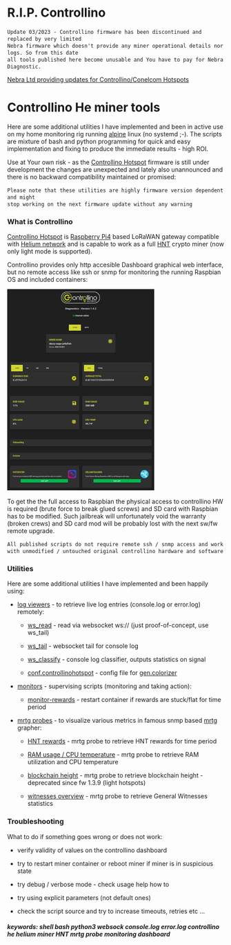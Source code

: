 # R.I.P. Controllino

    Update 03/2023 - Controllino firmware has been discontinued and replaced by very limited 
    Nebra firmware which doesn't provide any miner operational details nor logs. So from this date
    all tools published here become unusable and You have to pay for Nebra Diagnostic.
    
[Nebra Ltd providing updates for Controllino/Conelcom Hotspots](https://www.nebra.com/blogs/news/nebra-ltd-providing-updates-for-controllino-conelcom-hotspots)

# Controllino He miner tools

Here are some additional utilities I have implemented and been in active use on my home monitoring
rig running [alpine](https://www.alpinelinux.org/) linux (no systemd ;-). The scripts are mixture of bash and python
programming for quick and easy implementation and fixing to produce the immediate results - high ROI. 

Use at Your own risk - as the [Controllino Hotspot](https://hotspot.controllino.com/) firmware is still under development 
the changes are unexpected and lately also unannounced and there is no backward compatibility maintained or promised:   

    Please note that these utilities are highly firmware version dependent and might 
    stop working on the next firmware update without any warning


### What is Controllino

[Controllino Hotspot](https://hotspot.controllino.com/) is [Raspberry Pi4](https://www.raspberrypi.com/products/raspberry-pi-4-model-b/) 
based LoRaWAN gateway compatible with [Helium network](https://www.helium.com/) and is capable to work as a full [HNT](https://www.helium.com/token) 
crypto miner (now only light mode is supported).

Controllino provides only http accesible Dashboard graphical web interface, but no remote access like ssh or snmp for 
monitoring the running Raspbian OS and included containers:

![Controllino Dashboard](screenshot/controllino-dashboard.jpg)

To get the the full access to Raspbian the physical access to controllino HW is required (brute force to break glued screws) 
and SD card with Raspbian has to be modified. Such jailbreak will unfortunately void the warranty (broken crews) and SD card
mod will be probably lost with the next sw/fw remote upgrade. 

    All published scripts do not require remote ssh / snmp access and work 
    with unmodified / untouched original controllino hardware and software

### Utilities  

Here are some additional utilities I have implemented and been happily using:

* [log viewers](log/) - to retrieve live log entries (console.log or error.log) remotely:

  * [ws_read](log/ws_read.py) - read via websocket ws:// (just proof-of-concept, use ws_tail)
  
  * [ws_tail](log/ws_tail.py) - websocket tail for console log

  * [ws_classify](log/ws_classify.py) - console log classifier, outputs statistics on signal

  * [conf.controllinohotspot](log/conf.controllinohotspot) - config file for [gen.colorizer](https://github.com/garabik/grc)

* [monitors](mon/) - supervising scripts (monitoring and taking action):

  * [monitor-rewards](mon/monitor-rewards.sh) - restart container if rewards are stuck/flat for time period

* [mrtg probes](mrtg/) - to visualize various metrics in famous snmp based [mrtg](https://oss.oetiker.ch/mrtg/) grapher:

  * [HNT rewards](mrtg/mrtg-he-rewards.sh) - mrtg probe to retrieve HNT rewards for time period
  
  * [RAM usage / CPU temperature](mrtg/mrtg-he-ram-temp.sh) - mrtg probe to retrieve RAM utilization and CPU temperature

  * [blockchain height](mrtg/mrtg-he-height.sh) - mrtg probe to retrieve blockchain height - deprecated since fw 1.3.9 (light hotspots)

  * [witnesses overview](mrtg/mrtg-he-witness.sh) - mrtg probe to retrieve General Witnesses statistics   

### Troubleshooting

What to do if something goes wrong or does not work:

* verify validity of values on the controllino dashboard

* try to restart miner container or reboot miner if miner is in suspicious state

* try debug / verbose mode - check usage help how to

* try using explicit parameters (not default ones)

* check the script source and try to increase timeouts, retries etc ...

##### keywords: shell bash python3 websock console.log error.log controllino he helium miner HNT mrtg probe monitoring dashboard

